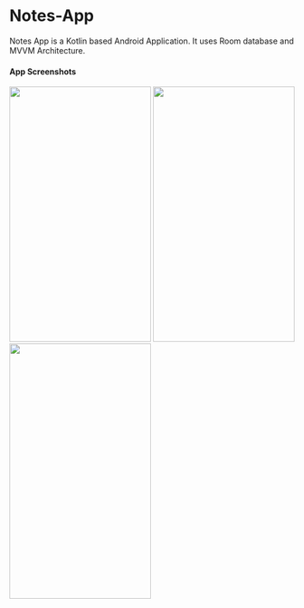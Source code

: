 # Notes-App

Notes App is a Kotlin based Android Application. It uses Room database and MVVM Architecture.

#### App Screenshots
<p float="left">
<img src="https://user-images.githubusercontent.com/33342767/113001689-ae43e200-918e-11eb-8adf-532803e90e86.png"  width="250" height="450">
<img src="https://user-images.githubusercontent.com/33342767/113002094-15619680-918f-11eb-856c-c435f448210b.png"  width="250" height="450">
<img src="https://user-images.githubusercontent.com/33342767/113005272-f6b0cf00-9191-11eb-8300-53bb8cba794e.png"  width="250" height="450">
</p.
